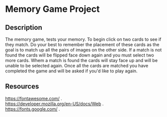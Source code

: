 # Memory Game Project


## Description
The memory game, tests your memory. To begin click on two cards to see if they match. Do your best to remember the placement of these cards as the goal is to match up all the pairs of images on the other side. If a match is not found the cards will be flipped face down again and you must select two more cards. Whem a match is found the cards will stay face up and will be unable to be selected again. Once all the cards are matched you have completed the game and will be asked if you'd like to play again.

## Resources
https://fontawesome.com/ . <br>
https://developer.mozilla.org/en-US/docs/Web .<br>
https://fonts.google.com/ . 
